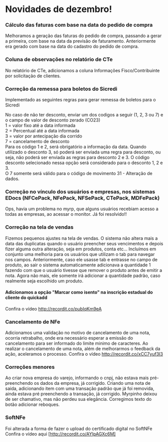 # Novidades de dezembro!

### Cálculo das faturas com base na data do pedido de compra
Melhoramos a geração das faturas do pedido de compra, passando a gerar a primeira, com base na data da previsão de faturamento. Anteriormente era gerado com base na data do cadastro do pedido de compra.

### Coluna de observações no relatório de CTe
No relatório de CTe, adicionamos a coluna Informações Fisco/Contribuinte por solicitação de clientes.

### Correção da remessa para boletos do Sicredi
Implementado as seguintes regras para gerar remessa de boletos para o Sicredi

No caso de não ter desconto, enviar um dos codigos a seguir (1, 2, 3 ou 7) e o campo de valor de desconto zerado (CO23)  
1 = valor fixo até a data informada  
2 = Percentual até a data informada  
3 = valor por antecipação dia corrido  
7 = cancelamento de desconto  
Para os código 1 e 2, será obrigatório a informação da data. Quando utilizado o desconto 3, só poderá ser enviada uma regra para desconto,
ou seja, não poderá ser enviada as regras para desconto 2 e 3. O código desconto selecionado nessa opção será considerado para o desconto 1, 2 e 3.  
O 7 somente será válido para o código de movimento 31 - Alteração de dados.


### Correção no vínculo dos usuários e empresas, nos sistemas EDocs (NFCePack, NFePack, NFSePack, CTePack, MDFePack)
Ops, havia um problema no myrp, que alguns usuários recebiam acesso a todas as empresas, ao acessar o monitor. Já foi resolvido!!

### Correção na tela de vendas
Fizemos pequenos ajustes na tela de vendas. O sistema não altera mais a data das duplicatas quando o usuário preencher seus vencimentos e depois fizer alguma outra alteração, seja em produtos, conta etc...
Incluímos em conjunto uma melhoria para os usuários que utilizam o tab para navegar nos campos. Anteriormente, caso ele usasse tab e entrasse no campo de produto, ao sair o sistema automaticamente adicionava a quantidade 1 fazendo com que o usuário tivesse que remover o produto antes de emitir a nota. Agora não mais, ele somente irá adicionar a quantidade padrão, caso realmente seja escolhido um produto.

#### Adicionamos a opção "Marcar como isento" na inscrição estadual do cliente do quickadd
Confira o vídeo http://recordit.co/pubIqKm9eA

### Cancelamento de NFe
Adicionamos uma validação no motivo de cancelamento de uma nota, ocorria retrabalho, onde era necessário esperar a emissão do cancelamento para ser informado do limite minimo de caracteres.
Ao realizar o cancelamento de uma nota, além de melhorarmos o feedback da ação, aceleramos o processo.
Confira o vídeo http://recordit.co/xCC7yuf3I3

### Correções menores
Ao criar nova empresa do varejo, informando o cnpj, não estava mais pré-preenchendo os dados da empresa, já corrigido.
Criando uma nota de saida, adicionando item com uma transação padrão que já foi removida, ainda estava pré preenchendo a transação, já corrigido.
Myrpinho deixou de ser chamativo, mas não perdeu sua elegância.
Corregimos texto do botão adicionar reboques.

### SoftNFe
Foi alterada a forma de fazer o upload do certificado digital no SoftNFe
Confira o vídeo aqui [http://recordit.co/AYIpAGXc6M]
